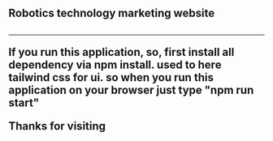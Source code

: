 <h2>Robotics technology marketing website <h2/>
<hr/> 

<p>If you run this application, so, first install all dependency via npm install. used to here tailwind css for ui. so when you run this application on your browser just type "npm run start"<p/>

<span>Thanks for visiting</span>